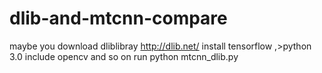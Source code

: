 # dlib-and-mtcnn-compare
maybe you download dliblibray  http://dlib.net/
install tensorflow ,>python 3.0
include opencv and so on
run python mtcnn_dlib.py
